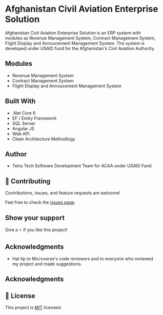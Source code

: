 # Afghanistan Civil Aviation Enterprise Solution

Afghanistan Civil Aviation Enterprise Solution is an ERP system with modules as Revenue Management System, Contract Management System, Flight Display and Annoucement Management System. The system is developed under USAID fund for the Afghanistan's Civil Aviation Authority.

## Modules

- Revenue Management System
- Contract Management System
- Flight Display and Annoucement Management System

## Built With

- .Net Core 6 
- EF / Entity Framework
- SQL Server
- Angular JS
- Web API
- Clean Architecture Methodlogy

## Author

- Tetra Tech Software Development Team for ACAA under USAID Fund


## 🤝 Contributing

Contributions, issues, and feature requests are welcome!

Feel free to check the [issues page](../../issues/).

## Show your support

Give a ⭐️ if you like this project!

## Acknowledgments

- Hat tip to Microverse's code reviewers and to everyone who reviewed my project and made suggestions.

## Acknowledgments

## 📝 License

This project is [MIT](./LICENSE) licensed.

